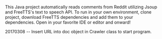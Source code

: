 This Java project automatically reads comments from Reddit utilizing Jsoup and FreeTTS's text to speech API.  To run in your own environment, clone project, download FreeTTS dependencies and add them to your dependencies.  Open in your favorite IDE or editor and onward!

20170308 -- Insert URL into doc object in Crawler class to start program.
